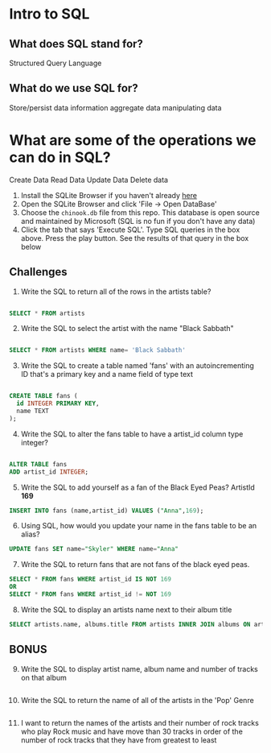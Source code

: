 # Intro to SQL

## What does SQL stand for?
Structured Query Language

## What do we use SQL for?
Store/persist data information
aggregate data
manipulating data

# What are some of the operations we can do in SQL?
Create Data
Read Data
Update Data
Delete data

1. Install the SQLite Browser if you haven't already [here](http://sqlitebrowser.org/)
2. Open the SQLite Browser and click 'File -> Open DataBase'
3. Choose the `chinook.db` file from this repo. This database is open source and maintained by Microsoft (SQL is no fun if you don't have any data)
4. Click the tab that says 'Execute SQL'. Type SQL queries in the box above. Press the play button. See the results of that query in the box below

## Challenges

1. Write the SQL to return all of the rows in the artists table?

```SQL

SELECT * FROM artists

```

2. Write the SQL to select the artist with the name "Black Sabbath"

```SQL

SELECT * FROM artists WHERE name= 'Black Sabbath'

```

3. Write the SQL to create a table named 'fans' with an autoincrementing ID that's a primary key and a name field of type text

```SQL

CREATE TABLE fans (
  id INTEGER PRIMARY KEY,
  name TEXT
);

```

4. Write the SQL to alter the fans table to have a artist_id column type integer?

```SQL

ALTER TABLE fans
ADD artist_id INTEGER;

```

5. Write the SQL to add yourself as a fan of the Black Eyed Peas? ArtistId **169**

```sql
INSERT INTO fans (name,artist_id) VALUES ("Anna",169);
```

6. Using SQL, how would you update your name in the fans table to be an alias?

```sql
UPDATE fans SET name="Skyler" WHERE name="Anna"
```

7. Write the SQL to return fans that are not fans of the black eyed peas.

```SQL
SELECT * FROM fans WHERE artist_id IS NOT 169
OR
SELECT * FROM fans WHERE artist_id != NOT 169

```

8. Write the SQL to display an artists name next to their album title

```SQL
SELECT artists.name, albums.title FROM artists INNER JOIN albums ON artist_id=artists.id
```


## BONUS

9. Write the SQL to display artist name, album name and number of tracks on that album

```sql

```

10. Write the SQL to return the name of all of the artists in the 'Pop' Genre

```sql

```

11. I want to return the names of the artists and their number of rock tracks
    who play Rock music
    and have move than 30 tracks
    in order of the number of rock tracks that they have
    from greatest to least

```sql

```
